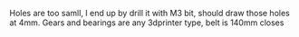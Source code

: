 Holes are too samll, I end up by drill it with M3 bit, should draw those holes at 4mm. 
Gears and bearings are any 3dprinter type, belt is 140mm closes

